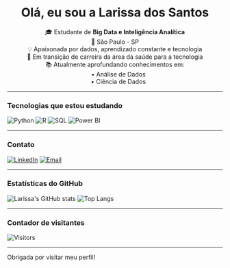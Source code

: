 <!---
Larissa-Dos/Larissa Dos Santos is a special repository because its `README.md` (this file) appears on your GitHub profile.
You can click the Preview link to take a look at your changes.
--->

<h1 align="center"> Olá, eu sou a Larissa dos Santos</h1>

<p align="center">
🎓 Estudante de <strong>Big Data e Inteligência Analítica</strong><br>
📍 São Paulo - SP<br>
💡 Apaixonada por dados, aprendizado constante e tecnologia<br>
🚀 Em transição de carreira da área da saúde para a tecnologia<br>
📚 Atualmente aprofundando conhecimentos em:<br>
&nbsp;&nbsp;&nbsp;&nbsp;• Análise de Dados<br>
&nbsp;&nbsp;&nbsp;&nbsp;• Ciência de Dados
</p>

---

### Tecnologias que estou estudando

![Python](https://img.shields.io/badge/-Python-3776AB?style=for-the-badge&logo=python&logoColor=white)
![R](https://img.shields.io/badge/-R-276DC3?style=for-the-badge&logo=r&logoColor=white)
![SQL](https://img.shields.io/badge/-SQL-4479A1?style=for-the-badge&logo=postgresql&logoColor=white)
![Power BI](https://img.shields.io/badge/-PowerBI-F2C811?style=for-the-badge&logo=powerbi&logoColor=black)

---

### Contato

[![LinkedIn](https://img.shields.io/badge/-LinkedIn-0077B5?style=flat&logo=linkedin&logoColor=white)](http://www.linkedin.com/in/larissa-dos-santos-silva-11a285332)
[![Email](https://img.shields.io/badge/-Email-D14836?style=flat&logo=gmail&logoColor=white)](mailto:larissa.santos.silva9902@gmail.com)

---

### Estatísticas do GitHub

![Larissa's GitHub stats](https://github-readme-stats.vercel.app/api?username=Larissa-Dos&show_icons=true&theme=radical)
![Top Langs](https://github-readme-stats.vercel.app/api/top-langs/?username=Larissa-Dos&layout=compact&theme=radical)

---

### Contador de visitantes

![Visitors](https://komarev.com/ghpvc/?username=Larissa-Dos&color=green)

---

 Obrigada por visitar meu perfil!
